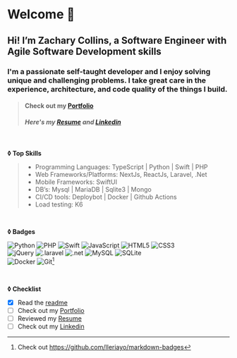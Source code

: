 # Welcome 👋 
## Hi! I’m Zachary Collins, a Software Engineer with Agile Software Development skills
### I'm a passionate self-taught developer and I enjoy solving unique and challenging problems. I take great care in the experience, architecture, and code quality of the things I build.
> #### Check out my [Portfolio](https://thezacharycollins.com)
> ##### Here's my [Resume](Resume2023.pdf) and [Linkedin](https://www.linkedin.com/in/zachary-collins7/)

<br>

**◊ Top Skills**
> - Programming Languages: TypeScript | Python | Swift | PHP
> - Web Frameworks/Platforms: NextJs, ReactJs, Laravel, .Net
> - Mobile Frameworks: SwiftUI
> - DB’s: Mysql | MariaDB | Sqlite3 | Mongo
> - CI/CD tools: Deploybot | Docker | Github Actions
> - Load testing: K6 

<br>

**◊ Badges**
 
![Python](https://img.shields.io/badge/Python-14354C?style=flat&logo=python&logoColor=white)
![PHP](https://img.shields.io/badge/PHP-777BB4?style=flat&logo=php&logoColor=white) 
![Swift](https://img.shields.io/badge/Swift-FA7343?style=flat&logo=swift&logoColor=white)
![JavaScript](https://img.shields.io/badge/JavaScript-F7DF1E?style=flat&logo=javascript&logoColor=black) 
![HTML5](https://img.shields.io/badge/-HTML5-E34F26?style=flat&logo=html5&logoColor=white)
![CSS3](https://img.shields.io/badge/-CSS3-1572B6?style=flat&logo=css3)
<br>
![jQuery](https://img.shields.io/badge/jQuery-0769AD?style=flat&logo=jquery&logoColor=white)
![.laravel](https://img.shields.io/badge/Laravel-FF2D20?style=flat&logo=laravel&logoColor=white)
![.net](https://img.shields.io/badge/.NET-5C2D91?style=flat&logo=.net&logoColor=white)
![MySQL](https://img.shields.io/badge/-MySQL-black?style=flat&logo=mysql)
![SQLite](https://img.shields.io/badge/SQLite-07405E?style=flat&logo=sqlite&logoColor=white)
<br>
![Docker](https://img.shields.io/badge/-Docker-f7f7f7?style=flat&logo=docker)
![Git](https://img.shields.io/badge/-Git-f7f7f7?style=flat&logo=git)[^1]

<!-- ![a](https://github-readme-stats.vercel.app/api/top-langs/?username={Zachary-collins7}&theme=blue-green) -->

<br>

**◊ Checklist**

- [x] Read the [readme](README.md)
- [ ] Check out my [Portfolio](https://thezacharycollins.com)
- [ ] Reviewed my [Resume](resume2022.pdf)
- [ ] Check out my [Linkedin](https://www.linkedin.com/in/zachary-c-57726a192/)

[^1]: Check out https://github.com/Ileriayo/markdown-badges

